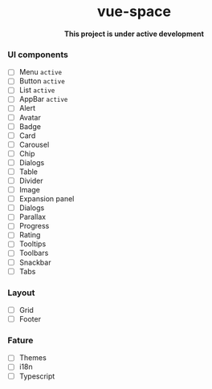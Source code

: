 <div align="center" markdown="1">

<!-- <img src="./logo.png" alt="vue" width="300"> -->

<h1>vue-space</h1>

**This project is under active development**

</div>

### UI components

- [ ] Menu `active`
- [ ] Button `active`
- [ ] List `active`
- [ ] AppBar `active`
- [ ] Alert
- [ ] Avatar
- [ ] Badge
- [ ] Card
- [ ] Carousel
- [ ] Chip
- [ ] Dialogs
- [ ] Table
- [ ] Divider
- [ ] Image
- [ ] Expansion panel
- [ ] Dialogs
- [ ] Parallax
- [ ] Progress
- [ ] Rating
- [ ] Tooltips
- [ ] Toolbars
- [ ] Snackbar
- [ ] Tabs

### Layout

- [ ] Grid
- [ ] Footer

### Fature

- [ ] Themes
- [ ] i18n
- [ ] Typescript
